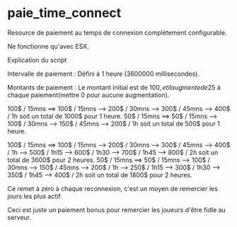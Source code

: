 # paie_time_connect

Resource de paiement au temps de connexion complétement configurable.

Ne fonctionne qu'avec ESX.

Explication du script

Intervalle de paiement : Défini à 1 heure (3600000 millisecondes).

Montants de paiement : Le montant initial est de 100$, et il augmente de 25$ à chaque paiement(mettre 0 pour aucune augmentation).

100$ / 15mns ==> 100$ / 15mns --> 200$ / 30mns --> 300$ / 45mns --> 400$ / 1h soit un total de 1000$ pour 1 heure.
50$ / 15mns ==> 50$ / 15mns --> 100$ / 30mns --> 150$ / 45mns --> 200$ / 1h soit un total de 500$ pour 1 heure.

100$ / 15mns ==> 100$ / 15mns --> 200$ / 30mns --> 300$ / 45mns --> 400$ / 1h --> 500$ / 1h15 --> 600$ / 1h30 --> 700$ / 1h45 --> 800$ / 2h soit un total de 3600$ pour 2 heures.
50$ / 15mns ==> 50$ / 15mns --> 100$ / 30mns --> 150$ / 45mns --> 200$ / 1h --> 250$ / 1h15 --> 300$ / 1h30 --> 350$ / 1h45 --> 400$ / 2h soit un total de 1800$ pour 2 heures.

Ce remet à zéro à chaque reconnexion, c'est un moyen de remercier les jours les plus actif.

Ceci est juste un paiement bonus pour remercier les joueurs d'être fidle au serveur.
